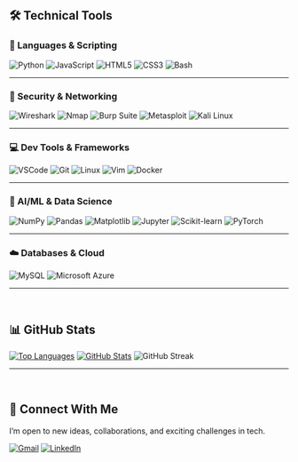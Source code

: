 ## 🛠️ Technical Tools

### 📜 Languages & Scripting

![Python](https://img.shields.io/badge/Python-3776AB?style=for-the-badge&logo=python&logoColor=white)
![JavaScript](https://img.shields.io/badge/JavaScript-F7DF1E?style=for-the-badge&logo=javascript&logoColor=black)
![HTML5](https://img.shields.io/badge/HTML5-E34F26?style=for-the-badge&logo=html5&logoColor=white)
![CSS3](https://img.shields.io/badge/CSS3-1572B6?style=for-the-badge&logo=css3&logoColor=white)
![Bash](https://img.shields.io/badge/Bash-121011?style=for-the-badge&logo=gnubash&logoColor=white)

---

### 🔐 Security & Networking

![Wireshark](https://img.shields.io/badge/Wireshark-1679A7?style=for-the-badge&logo=wireshark&logoColor=white)
![Nmap](https://img.shields.io/badge/Nmap-00457C?style=for-the-badge&logo=nmap&logoColor=white)
![Burp Suite](https://img.shields.io/badge/Burp%20Suite-ff6600?style=for-the-badge&logo=burp&logoColor=white)
![Metasploit](https://img.shields.io/badge/Metasploit-000000?style=for-the-badge&logo=metasploit&logoColor=white)
![Kali Linux](https://img.shields.io/badge/Kali_Linux-557C94?style=for-the-badge&logo=kalilinux&logoColor=white)

---

### 💻 Dev Tools & Frameworks

![VSCode](https://img.shields.io/badge/VSCode-0078D4?style=for-the-badge&logo=visualstudiocode&logoColor=white)
![Git](https://img.shields.io/badge/Git-F05032?style=for-the-badge&logo=git&logoColor=white)
![Linux](https://img.shields.io/badge/Linux-FCC624?style=for-the-badge&logo=linux&logoColor=black)
![Vim](https://img.shields.io/badge/VIM-11AB00?style=for-the-badge&logo=vim&logoColor=white)
![Docker](https://img.shields.io/badge/Docker-2496ED?style=for-the-badge&logo=docker&logoColor=white)

---

### 🤖 AI/ML & Data Science

![NumPy](https://img.shields.io/badge/NumPy-013243?style=for-the-badge&logo=numpy&logoColor=white)
![Pandas](https://img.shields.io/badge/Pandas-150458?style=for-the-badge&logo=pandas&logoColor=white)
![Matplotlib](https://img.shields.io/badge/Matplotlib-000000?style=for-the-badge&logo=matplotlib&logoColor=white)
![Jupyter](https://img.shields.io/badge/Jupyter-F37626?style=for-the-badge&logo=jupyter&logoColor=white)
![Scikit-learn](https://img.shields.io/badge/Scikit--learn-F7931E?style=for-the-badge&logo=scikit-learn&logoColor=white)
![PyTorch](https://img.shields.io/badge/PyTorch-EE4C2C?style=for-the-badge&logo=pytorch&logoColor=white)

---

### ☁️ Databases & Cloud

![MySQL](https://img.shields.io/badge/MySQL-4479A1?style=for-the-badge&logo=mysql&logoColor=white)
![Microsoft Azure](https://img.shields.io/badge/Azure-0078D4?style=for-the-badge&logo=microsoft-azure&logoColor=white)

---

<br/>

## 📊 GitHub Stats

[![Top Languages](https://github-readme-stats.vercel.app/api/top-langs/?username=Palmkamaa&layout=donut&theme=radical)](https://github.com/PalmKamaa )
[![GitHub Stats](https://github-readme-stats.vercel.app/api?username=Palmkamaa&theme=radical&show_icons=true)](https://github.com/PalmKamaa )
![GitHub Streak](https://github-readme-streak-stats.herokuapp.com/?user=PalmKamaa&theme=radical)

---

<br/>

## 🔗 Connect With Me

I’m open to new ideas, collaborations, and exciting challenges in tech.

[![Gmail](https://img.shields.io/badge/Gmail-D14836?style=for-the-badge&logo=gmail&logoColor=white)](mailto:palmkamauk@gmail.com)
[![LinkedIn](https://img.shields.io/badge/LinkedIn-0077B5?style=for-the-badge&logo=linkedin&logoColor=white)](https://www.linkedin.com/in/palm-kamau-90698b26a/)

